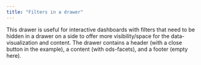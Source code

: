 ```yaml
---
title: "Filters in a drawer"
---
```


This drawer is useful for interactive dashboards with filters that need to be hidden in a drawer on a side to offer more visibility/space for the data-visualization and content. The drawer contains a header (with a close button in the example), a content (with ods-facets), and a footer (empty here).
